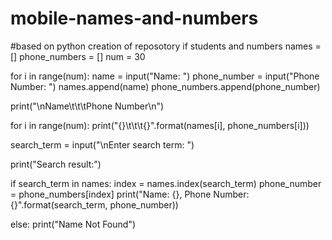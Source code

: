 # mobile-names-and-numbers
#based on python creation of reposotory if students and numbers
names = []
phone_numbers = []
num = 30


for i in range(num):
    name = input("Name: ")
    phone_number = input("Phone Number: ") 
    names.append(name)
    phone_numbers.append(phone_number)

print("\nName\t\t\tPhone Number\n")

for i in range(num):
    print("{}\t\t\t{}".format(names[i], phone_numbers[i]))

search_term = input("\nEnter search term: ")

print("Search result:")

if search_term in names:
    index = names.index(search_term)
    phone_number = phone_numbers[index]
    print("Name: {}, Phone Number: {}".format(search_term, phone_number))

else:
    print("Name Not Found")
